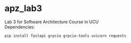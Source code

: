 # apz_lab3

Lab 3 for Software Architecture Course in UCU<br>
Dependencies:<br>
```
pip install fastapi grpcio grpcio-tools uvicorn requests
```

